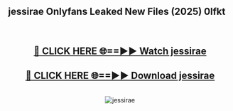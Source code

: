 <h2>jessirae Onlyfans Leaked New Files (2025) 0lfkt</h2>
<br>
<div align="center">
<h2><a href="https://mediafiles.top/jessirae&ref=git" rel="nofollow">🔴 CLICK HERE 🌐==►► Watch jessirae</a></h2>
<h2><a href="https://mediafiles.top/jessirae&ref=git" rel="nofollow">🔴 CLICK HERE 🌐==►► Download jessirae</a></h2>
<br>
<a href="https://mediafiles.top/jessirae&ref=git" rel="nofollow" data-target="animated-image.originalLink"><img src="https://i.ibb.co.com/xMMVF88/686577567.gif" alt="jessirae" style="max-width: 100%; display: inline-block;" data-target="animated-image.originalImage"></a>
</div>
<br>
<br>